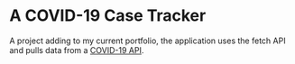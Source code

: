 # A COVID-19 Case Tracker
A project adding to my current portfolio, the application uses the fetch API and pulls data from a [COVID-19 API](https://covid19api.com/).
